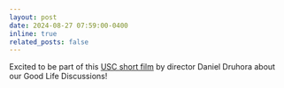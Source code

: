 ```yaml
---
layout: post
date: 2024-08-27 07:59:00-0400
inline: true
related_posts: false
---
```


Excited to be part of this [USC short film](https://vimeo.com/973150349?share=copy) by director Daniel Druhora about our Good Life Discussions!  